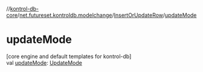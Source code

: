 //[kontrol-db-core](../../../index.md)/[net.futureset.kontroldb.modelchange](../index.md)/[InsertOrUpdateRow](index.md)/[updateMode](update-mode.md)

# updateMode

[core engine and default templates for kontrol-db]\
val [updateMode](update-mode.md): [UpdateMode](../-update-mode/index.md)
